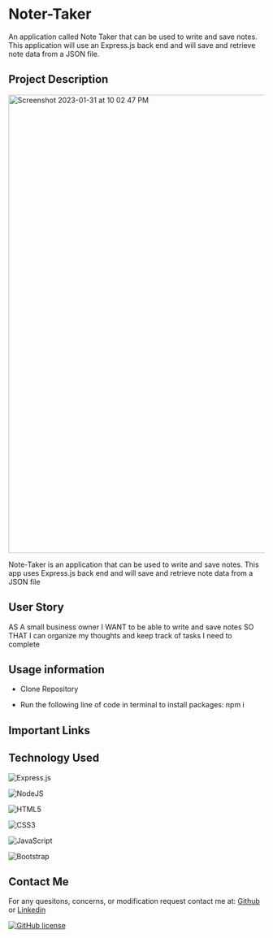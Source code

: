 # Noter-Taker

An application called Note Taker that can be used to write and save notes. This application will use an Express.js back end and will save and retrieve note data from a JSON file.

## Project Description
<img width="903" alt="Screenshot 2023-01-31 at 10 02 47 PM" src="https://user-images.githubusercontent.com/114961971/215935140-46962bde-0aec-4e10-a544-011f2146e701.png">

Note-Taker is an application that can be used to write and save notes. This app uses Express.js back end and will save and retrieve note data from a JSON file

## User Story

AS A small business owner
I WANT to be able to write and save notes
SO THAT I can organize my thoughts and keep track of tasks I need to complete

## Usage information

- Clone Repository

- Run the following line of code in terminal to install packages: npm i

## Important Links

## Technology Used

![Express.js](https://img.shields.io/badge/express.js-%23404d59.svg?style=for-the-badge&logo=express&logoColor=%2361DAFB)

![NodeJS](https://img.shields.io/badge/node.js-6DA55F?style=for-the-badge&logo=node.js&logoColor=white)

![HTML5](https://img.shields.io/badge/html5-%23E34F26.svg?style=for-the-badge&logo=html5&logoColor=white)

![CSS3](https://img.shields.io/badge/css3-%231572B6.svg?style=for-the-badge&logo=css3&logoColor=white)

![JavaScript](https://img.shields.io/badge/javascript-%23323330.svg?style=for-the-badge&logo=javascript&logoColor=%23F7DF1E)

![Bootstrap](https://img.shields.io/badge/bootstrap-%23563D7C.svg?style=for-the-badge&logo=bootstrap&logoColor=white)

## Contact Me

For any quesitons, concerns, or modification request contact me at: [Github](https://github.com/RussC22) or [Linkedin](https://www.linkedin.com/in/tavarus-cherry/)

[![GitHub license](https://img.shields.io/github/license/Naereen/StrapDown.js.svg)](https://github.com/Naereen/StrapDown.js/blob/master/LICENSE)
